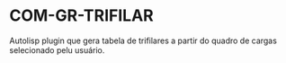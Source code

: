 # COM-GR-TRIFILAR
Autolisp plugin que gera tabela de trifilares a partir do quadro de cargas selecionado pelu usuário.
